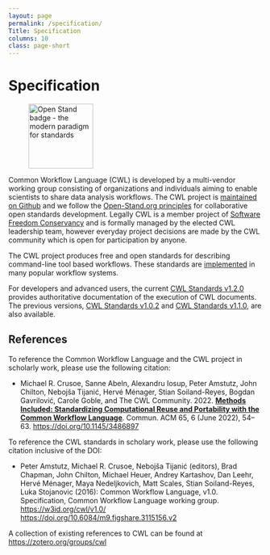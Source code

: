 ```yaml
---
layout: page
permalink: /specification/
Title: Specification
columns: 10
class: page-short
---
```


# Specification

<figure class="float-right"><a href="https://open-stand.org/about-us/principles" class="open-stand"><picture><source srcset="https://github.com/common-workflow-language/cwl-website/raw/main/openstand-128x128-blue.webp" type="image/webp"><img src="./Common Workflow Language_files/openstand-128x128-blue.png" alt="Open Stand badge - the modern paradigm for standards" width="128" height="128"></picture></a></figure>

Common Workflow Language (CWL) is developed by a multi-vendor working group consisting of organizations and individuals aiming to enable scientists to share data analysis workflows. The CWL project is [maintained on Github](https://github.com/common-workflow-language/) and we follow the [Open-Stand.org principles](https://open-stand.org/about-us/principles/) for collaborative open standards development. Legally CWL is a member project of [Software Freedom Conservancy](https://sfconservancy.org/) and is formally managed by the elected CWL leadership team, however everyday project decisions are made by the CWL community which is open for participation by anyone.

The CWL project produces free and open standards for describing command-line tool based workflows. These standards are [implemented](/implementations/) in many popular workflow systems.

For developers and advanced users, the current [CWL Standards v1.2.0](https://www.commonwl.org/v1.2/) provides authoritative documentation of the execution of CWL documents. The previous versions, [CWL Standards v1.0.2](https://www.commonwl.org/v1.0/) and [CWL Standards v1.1.0](https://www.commonwl.org/v1.1/), are also available.

## References

<!-- Updating the reference info? Also update content/about.md -->

To reference the Common Workflow Language and the CWL project in scholarly work, please use the following citation:

* Michael R. Crusoe, Sanne Abeln, Alexandru Iosup, Peter Amstutz, John Chilton, Nebojša Tijanić, Hervé Ménager, Stian Soiland-Reyes, Bogdan Gavrilović, Carole Goble, and The CWL Community. 2022. **[Methods Included: Standardizing Computational Reuse and Portability with the Common Workflow Language](https://cacm.acm.org/magazines/2022/6/261172-methods-included/fulltext)**. Commun. ACM 65, 6 (June 2022), 54–63. https://doi.org/10.1145/3486897

To reference the CWL standards in scholary work, please use the following citation inclusive of the DOI:

* Peter Amstutz, Michael R. Crusoe, Nebojša Tijanić (editors), Brad Chapman, John Chilton, Michael Heuer, Andrey Kartashov, Dan Leehr, Hervé Ménager, Maya Nedeljkovich, Matt Scales, Stian Soiland-Reyes, Luka Stojanovic (2016):
Common Workflow Language, v1.0.
Specification, Common Workflow Language working group. <https://w3id.org/cwl/v1.0/> <https://doi.org/10.6084/m9.figshare.3115156.v2>

A collection of existing references to CWL can be found at <https://zotero.org/groups/cwl>
